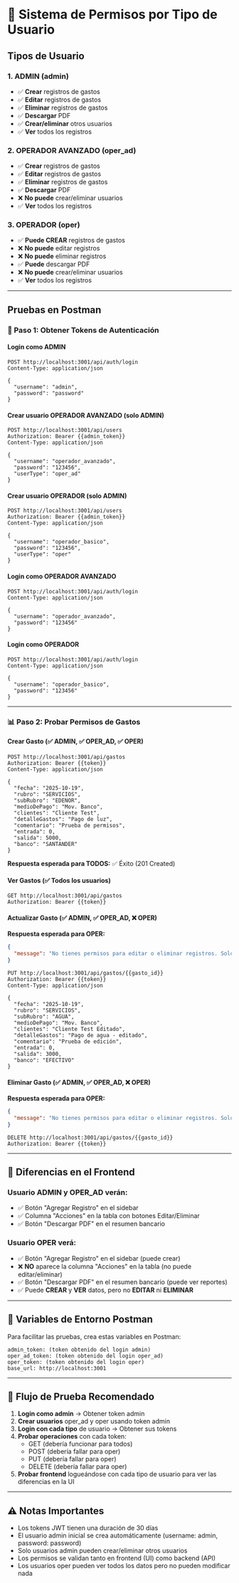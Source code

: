 # 🔐 Sistema de Permisos por Tipo de Usuario

## Tipos de Usuario

### 1. **ADMIN** (admin)
- ✅ **Crear** registros de gastos
- ✅ **Editar** registros de gastos
- ✅ **Eliminar** registros de gastos
- ✅ **Descargar** PDF
- ✅ **Crear/eliminar** otros usuarios
- ✅ **Ver** todos los registros

### 2. **OPERADOR AVANZADO** (oper_ad)
- ✅ **Crear** registros de gastos
- ✅ **Editar** registros de gastos
- ✅ **Eliminar** registros de gastos
- ✅ **Descargar** PDF
- ❌ **No puede** crear/eliminar usuarios
- ✅ **Ver** todos los registros

### 3. **OPERADOR** (oper)
- ✅ **Puede CREAR** registros de gastos
- ❌ **No puede** editar registros
- ❌ **No puede** eliminar registros
- ✅ **Puede** descargar PDF
- ❌ **No puede** crear/eliminar usuarios
- ✅ **Ver** todos los registros

---

## Pruebas en Postman

### 🔑 Paso 1: Obtener Tokens de Autenticación

#### Login como ADMIN
```http
POST http://localhost:3001/api/auth/login
Content-Type: application/json

{
  "username": "admin",
  "password": "password"
}
```

#### Crear usuario OPERADOR AVANZADO (solo ADMIN)
```http
POST http://localhost:3001/api/users
Authorization: Bearer {{admin_token}}
Content-Type: application/json

{
  "username": "operador_avanzado",
  "password": "123456",
  "userType": "oper_ad"
}
```

#### Crear usuario OPERADOR (solo ADMIN)
```http
POST http://localhost:3001/api/users
Authorization: Bearer {{admin_token}}
Content-Type: application/json

{
  "username": "operador_basico",
  "password": "123456",
  "userType": "oper"
}
```

#### Login como OPERADOR AVANZADO
```http
POST http://localhost:3001/api/auth/login
Content-Type: application/json

{
  "username": "operador_avanzado",
  "password": "123456"
}
```

#### Login como OPERADOR
```http
POST http://localhost:3001/api/auth/login
Content-Type: application/json

{
  "username": "operador_basico",
  "password": "123456"
}
```

---

### 📊 Paso 2: Probar Permisos de Gastos

#### Crear Gasto (✅ ADMIN, ✅ OPER_AD, ✅ OPER)
```http
POST http://localhost:3001/api/gastos
Authorization: Bearer {{token}}
Content-Type: application/json

{
  "fecha": "2025-10-19",
  "rubro": "SERVICIOS",
  "subRubro": "EDENOR",
  "medioDePago": "Mov. Banco",
  "clientes": "Cliente Test",
  "detalleGastos": "Pago de luz",
  "comentario": "Prueba de permisos",
  "entrada": 0,
  "salida": 5000,
  "banco": "SANTANDER"
}
```

**Respuesta esperada para TODOS:** ✅ Éxito (201 Created)

#### Ver Gastos (✅ Todos los usuarios)
```http
GET http://localhost:3001/api/gastos
Authorization: Bearer {{token}}
```

#### Actualizar Gasto (✅ ADMIN, ✅ OPER_AD, ❌ OPER)
**Respuesta esperada para OPER:**
```json
{
  "message": "No tienes permisos para editar o eliminar registros. Solo usuarios admin y oper_ad pueden realizar estas acciones."
}
```
```http
PUT http://localhost:3001/api/gastos/{{gasto_id}}
Authorization: Bearer {{token}}
Content-Type: application/json

{
  "fecha": "2025-10-19",
  "rubro": "SERVICIOS",
  "subRubro": "AGUA",
  "medioDePago": "Mov. Banco",
  "clientes": "Cliente Test Editado",
  "detalleGastos": "Pago de agua - editado",
  "comentario": "Prueba de edición",
  "entrada": 0,
  "salida": 3000,
  "banco": "EFECTIVO"
}
```

#### Eliminar Gasto (✅ ADMIN, ✅ OPER_AD, ❌ OPER)
**Respuesta esperada para OPER:**
```json
{
  "message": "No tienes permisos para editar o eliminar registros. Solo usuarios admin y oper_ad pueden realizar estas acciones."
}
```
```http
DELETE http://localhost:3001/api/gastos/{{gasto_id}}
Authorization: Bearer {{token}}
```

---

## 🎨 Diferencias en el Frontend

### Usuario ADMIN y OPER_AD verán:
- ✅ Botón "Agregar Registro" en el sidebar
- ✅ Columna "Acciones" en la tabla con botones Editar/Eliminar
- ✅ Botón "Descargar PDF" en el resumen bancario

### Usuario OPER verá:
- ✅ Botón "Agregar Registro" en el sidebar (puede crear)
- ❌ **NO** aparece la columna "Acciones" en la tabla (no puede editar/eliminar)
- ✅ Botón "Descargar PDF" en el resumen bancario (puede ver reportes)
- ✅ Puede **CREAR** y **VER** datos, pero no **EDITAR** ni **ELIMINAR**

---

## 🔧 Variables de Entorno Postman

Para facilitar las pruebas, crea estas variables en Postman:

```
admin_token: (token obtenido del login admin)
oper_ad_token: (token obtenido del login oper_ad)
oper_token: (token obtenido del login oper)
base_url: http://localhost:3001
```

---

## 🚀 Flujo de Prueba Recomendado

1. **Login como admin** → Obtener token admin
2. **Crear usuarios** oper_ad y oper usando token admin
3. **Login con cada tipo** de usuario → Obtener sus tokens
4. **Probar operaciones** con cada token:
   - GET (debería funcionar para todos)
   - POST (debería fallar para oper)
   - PUT (debería fallar para oper)
   - DELETE (debería fallar para oper)
5. **Probar frontend** logueándose con cada tipo de usuario para ver las diferencias en la UI

---

## ⚠️ Notas Importantes

- Los tokens JWT tienen una duración de 30 días
- El usuario admin inicial se crea automáticamente (username: admin, password: password)
- Solo usuarios admin pueden crear/eliminar otros usuarios
- Los permisos se validan tanto en frontend (UI) como backend (API)
- Los usuarios oper pueden ver todos los datos pero no pueden modificar nada